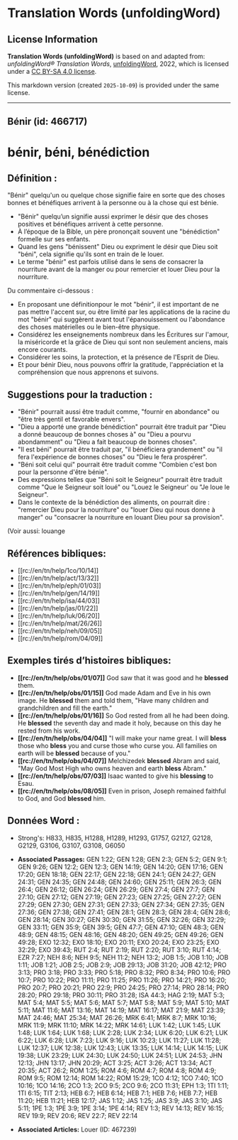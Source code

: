 # Translation Words (unfoldingWord)

## License Information

**Translation Words (unfoldingWord)** is based on and adapted from: _unfoldingWord® Translation Words_, [unfoldingWord](https://unfoldingword.org/utw), 2022, which is licensed under a [CC BY-SA 4.0 license](https://creativecommons.org/licenses/by-sa/4.0/legalcode.en).

This markdown version (created `2025-10-09`) is provided under the same license.



--------------------------------

## Bénir (id: 466717)

bénir, béni, bénédiction
========================

Définition :
------------

"Bénir" quelqu'un ou quelque chose signifie faire en sorte que des choses bonnes et bénéfiques arrivent à la personne ou à la chose qui est bénie.

* "Bénir" quelqu’un signifie aussi exprimer le désir que des choses positives et bénéfiques arrivent à cette personne.
* À l’époque de la Bible, un père prononçait souvent une "bénédiction" formelle sur ses enfants.
* Quand les gens "bénissent" Dieu ou expriment le désir que Dieu soit "béni", cela signifie qu'ils sont en train de le louer.
* Le terme "bénir" est parfois utilisé dans le sens de consacrer la nourriture avant de la manger ou pour remercier et louer Dieu pour la nourriture.

Du commentaire ci\-dessous :

* En proposant une définitionpour le mot "bénir", il est important de ne pas mettre l'accent sur, ou être limité par les applications de la racine du mot "bénir" qui suggèrent avant tout l'épanouissement ou l'abondance des choses matérielles ou le bien\-être physique.
* Considérez les enseignements nombreux dans les Écritures sur l'amour, la miséricorde et la grâce de Dieu qui sont non seulement anciens, mais encore courants.
* Considérer les soins, la protection, et la présence de l'Esprit de Dieu.
* Et pour bénir Dieu, nous pouvons offrir la gratitude, l'appréciation et la compréhension que nous apprenons et suivons.

Suggestions pour la traduction :
--------------------------------

* "Bénir" pourrait aussi être traduit comme, "fournir en abondance" ou "être très gentil et favorable envers".
* "Dieu a apporté une grande bénédiction" pourrait être traduit par "Dieu a donné beaucoup de bonnes choses à" ou "Dieu a pourvu abondamment" ou "Dieu a fait beaucoup de bonnes choses".
* "Il est béni" pourrait être traduit par, "il bénéficiera grandement" ou "il fera l'expérience de bonnes choses" ou "Dieu le fera prospérer".
* "Béni soit celui qui" pourrait être traduit comme "Combien c'est bon pour la personne d'être bénie".
* Des expressions telles que "Béni soit le Seigneur" pourrait être traduit comme "Que le Seigneur soit loué" ou "Louez le Seigneur' ou "Je loue le Seigneur".
* Dans le contexte de la bénédiction des aliments, on pourrait dire : "remercier Dieu pour la nourriture" ou "louer Dieu qui nous donne à manger" ou "consacrer la nourriture en louant Dieu pour sa provision".

(Voir aussi: louange

Références bibliques:
---------------------

* \[\[rc://en/tn/help/1co/10/14]]
* \[\[rc://en/tn/help/act/13/32]]
* \[\[rc://en/tn/help/eph/01/03]]
* \[\[rc://en/tn/help/gen/14/19]]
* \[\[rc://en/tn/help/isa/44/03]]
* \[\[rc://en/tn/help/jas/01/22]]
* \[\[rc://en/tn/help/luk/06/20]]
* \[\[rc://en/tn/help/mat/26/26]]
* \[\[rc://en/tn/help/neh/09/05]]
* \[\[rc://en/tn/help/rom/04/09]]

Exemples tirés d’histoires bibliques:
-------------------------------------

* **\[\[rc://en/tn/help/obs/01/07]]** God saw that it was good and he **blessed** them.
* **\[\[rc://en/tn/help/obs/01/15]]** God made Adam and Eve in his own image. He **blessed** them and told them, "Have many children and grandchildren and fill the earth."
* **\[\[rc://en/tn/help/obs/01/16]]** So God rested from all he had been doing. He **blessed** the seventh day and made it holy, because on this day he rested from his work.
* **\[\[rc://en/tn/help/obs/04/04]]** "I will make your name great. I will **bless** those who **bless** you and curse those who curse you. All families on earth will be **blessed** because of you."
* **\[\[rc://en/tn/help/obs/04/07]]** Melchizedek **blessed** Abram and said, "May God Most High who owns heaven and earth **bless** Abram."
* **\[\[rc://en/tn/help/obs/07/03]]** Isaac wanted to give his **blessing** to Esau.
* **\[\[rc://en/tn/help/obs/08/05]]** Even in prison, Joseph remained faithful to God, and God **blessed** him.

Données Word :
--------------

* Strong's: H833, H835, H1288, H1289, H1293, G1757, G2127, G2128, G2129, G3106, G3107, G3108, G6050

* **Associated Passages:** GEN 1:22; GEN 1:28; GEN 2:3; GEN 5:2; GEN 9:1; GEN 9:26; GEN 12:2; GEN 12:3; GEN 14:19; GEN 14:20; GEN 17:16; GEN 17:20; GEN 18:18; GEN 22:17; GEN 22:18; GEN 24:1; GEN 24:27; GEN 24:31; GEN 24:35; GEN 24:48; GEN 24:60; GEN 25:11; GEN 26:3; GEN 26:4; GEN 26:12; GEN 26:24; GEN 26:29; GEN 27:4; GEN 27:7; GEN 27:10; GEN 27:12; GEN 27:19; GEN 27:23; GEN 27:25; GEN 27:27; GEN 27:29; GEN 27:30; GEN 27:31; GEN 27:33; GEN 27:34; GEN 27:35; GEN 27:36; GEN 27:38; GEN 27:41; GEN 28:1; GEN 28:3; GEN 28:4; GEN 28:6; GEN 28:14; GEN 30:27; GEN 30:30; GEN 31:55; GEN 32:26; GEN 32:29; GEN 33:11; GEN 35:9; GEN 39:5; GEN 47:7; GEN 47:10; GEN 48:3; GEN 48:9; GEN 48:15; GEN 48:16; GEN 48:20; GEN 49:25; GEN 49:26; GEN 49:28; EXO 12:32; EXO 18:10; EXO 20:11; EXO 20:24; EXO 23:25; EXO 32:29; EXO 39:43; RUT 2:4; RUT 2:19; RUT 2:20; RUT 3:10; RUT 4:14; EZR 7:27; NEH 8:6; NEH 9:5; NEH 11:2; NEH 13:2; JOB 1:5; JOB 1:10; JOB 1:11; JOB 1:21; JOB 2:5; JOB 2:9; JOB 29:13; JOB 31:20; JOB 42:12; PRO 3:13; PRO 3:18; PRO 3:33; PRO 5:18; PRO 8:32; PRO 8:34; PRO 10:6; PRO 10:7; PRO 10:22; PRO 11:11; PRO 11:25; PRO 11:26; PRO 14:21; PRO 16:20; PRO 20:7; PRO 20:21; PRO 22:9; PRO 24:25; PRO 27:14; PRO 28:14; PRO 28:20; PRO 29:18; PRO 30:11; PRO 31:28; ISA 44:3; HAG 2:19; MAT 5:3; MAT 5:4; MAT 5:5; MAT 5:6; MAT 5:7; MAT 5:8; MAT 5:9; MAT 5:10; MAT 5:11; MAT 11:6; MAT 13:16; MAT 14:19; MAT 16:17; MAT 21:9; MAT 23:39; MAT 24:46; MAT 25:34; MAT 26:26; MRK 6:41; MRK 8:7; MRK 10:16; MRK 11:9; MRK 11:10; MRK 14:22; MRK 14:61; LUK 1:42; LUK 1:45; LUK 1:48; LUK 1:64; LUK 1:68; LUK 2:28; LUK 2:34; LUK 6:20; LUK 6:21; LUK 6:22; LUK 6:28; LUK 7:23; LUK 9:16; LUK 10:23; LUK 11:27; LUK 11:28; LUK 12:37; LUK 12:38; LUK 12:43; LUK 13:35; LUK 14:14; LUK 14:15; LUK 19:38; LUK 23:29; LUK 24:30; LUK 24:50; LUK 24:51; LUK 24:53; JHN 12:13; JHN 13:17; JHN 20:29; ACT 3:25; ACT 3:26; ACT 13:34; ACT 20:35; ACT 26:2; ROM 1:25; ROM 4:6; ROM 4:7; ROM 4:8; ROM 4:9; ROM 9:5; ROM 12:14; ROM 14:22; ROM 15:29; 1CO 4:12; 1CO 7:40; 1CO 10:16; 1CO 14:16; 2CO 1:3; 2CO 9:5; 2CO 9:6; 2CO 11:31; EPH 1:3; 1TI 1:11; 1TI 6:15; TIT 2:13; HEB 6:7; HEB 6:14; HEB 7:1; HEB 7:6; HEB 7:7; HEB 11:20; HEB 11:21; HEB 12:17; JAS 1:12; JAS 1:25; JAS 3:9; JAS 3:10; JAS 5:11; 1PE 1:3; 1PE 3:9; 1PE 3:14; 1PE 4:14; REV 1:3; REV 14:13; REV 16:15; REV 19:9; REV 20:6; REV 22:7; REV 22:14
* **Associated Articles:** Louer (ID: 467239)


